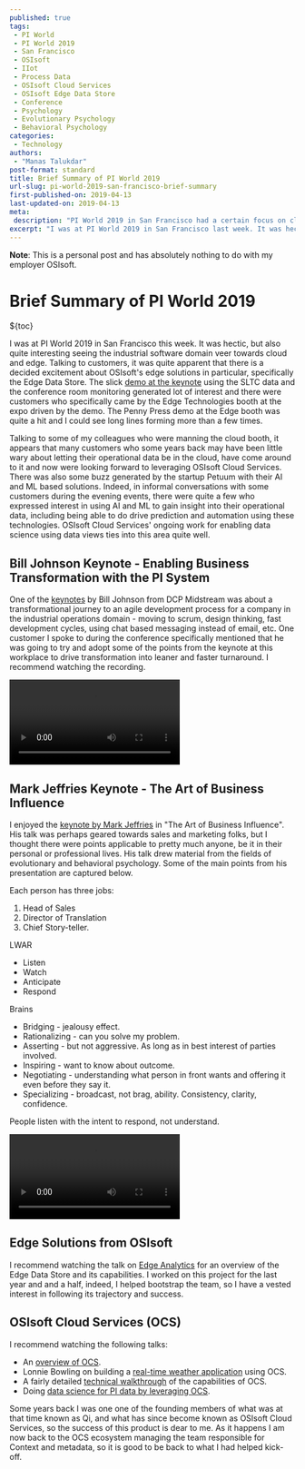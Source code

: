 ```yaml
---
published: true
tags:
 - PI World 
 - PI World 2019
 - San Francisco
 - OSIsoft
 - IIot
 - Process Data
 - OSIsoft Cloud Services
 - OSIsoft Edge Data Store
 - Conference
 - Psychology
 - Evolutionary Psychology 
 - Behavioral Psychology 
categories:
 - Technology
authors:
 - "Manas Talukdar"
post-format: standard
title: Brief Summary of PI World 2019
url-slug: pi-world-2019-san-francisco-brief-summary
first-published-on: 2019-04-13
last-updated-on: 2019-04-13
meta:
 description: "PI World 2019 in San Francisco had a certain focus on cloud and edge. Customer were very interested in solutions for both domains and the keynote demo helped drive some of that interest."
excerpt: "I was at PI World 2019 in San Francisco last week. It was hectic, but also quite interesting seeing the industrial software domain veer towards cloud and edge."
---
```


**Note**: This is a personal post and has absolutely nothing to do with my employer OSIsoft.

# Brief Summary of PI World 2019

${toc}

I was at PI World 2019 in San Francisco this week. It was hectic, but also quite interesting seeing the industrial software domain veer towards cloud and edge. Talking to customers, it was quite apparent that there is a decided excitement about OSIsoft's edge solutions in particular, specifically the Edge Data Store. The slick [demo at the keynote](https://www.osisoft.com/Presentations/Engineering-Roadmap-4x/) using the SLTC data and the conference room monitoring generated lot of interest and there were customers who specifically came by the Edge Technologies booth at the expo driven by the demo. The Penny Press demo at the Edge booth was quite a hit and I could see long lines forming more than a few times.

<!--![Penny Press demo](./images/penny-press.jpg)-->

Talking to some of my colleagues who were manning the cloud booth, it appears that many customers who some years back may have been little wary about letting their operational data be in the cloud, have come around to it and now were looking forward to leveraging OSIsoft Cloud Services. There was also some buzz generated by the startup Petuum with their AI and ML based solutions. Indeed, in informal conversations with some customers during the evening events, there were quite a few who expressed interest in using AI and ML to gain insight into their operational data, including being able to do drive prediction and automation using these technologies. OSIsoft Cloud Services' ongoing work for enabling data science using data views ties into this area quite well.

## Bill Johnson Keynote - Enabling Business Transformation with the PI System

One of the [keynotes](https://www.osisoft.com/Presentations/DCP-Midstream---Enabling-Business-Transformation-with-the-PI-System--The-DCP-2-0-Journey-1x/) by Bill Johnson from DCP Midstream was about a transformational journey to an agile development process for a company in the industrial operations domain - moving to scrum, design thinking, fast development cycles, using chat based messaging instead of email, etc. One customer I spoke to during the conference specifically mentioned that he was going to try and adopt some of the points from the keynote at this workplace to drive transformation into leaner and faster turnaround. I recommend watching the recording.

<!--![Mindset shifts for organizational transformation](./images/mindset-shifts-for-organizational-transformation.jpg)-->

<!--![Design thinking and agile](./images/design-thinking-agile.jpg)-->

![video](https://cdn.osisoft.com/osi/presentations/2019-uc-san-francisco/US19NA-D1KY05-DCP-Johnson-OSIPI_PRESO_040319final.mp4)

## Mark Jeffries Keynote - The Art of Business Influence

I enjoyed the [keynote by Mark Jeffries](https://www.osisoft.com/Presentations/Keynote-Presentation--The-Art-of-Business-Influence--Mark-Jeffries/) in "The Art of Business Influence". His talk was perhaps geared towards sales and marketing folks, but I thought there were points applicable to pretty much anyone, be it in their personal or professional lives. His talk drew material from the fields of evolutionary and behavioral psychology. Some of the main points from his presentation are captured below.

Each person has three jobs:

1. Head of Sales
2. Director of Translation
3. Chief Story-teller.

LWAR

- Listen
- Watch
- Anticipate
- Respond

Brains

- Bridging - jealousy effect.
- Rationalizing - can you solve my problem.
- Asserting - but not aggressive. As long as in best interest of parties involved.
- Inspiring - want to know about outcome.
- Negotiating - understanding what person in front wants and offering it even before they say it.
- Specializing - broadcast, not brag, ability. Consistency, clarity, confidence.

People listen with the intent to respond, not understand.

![video](https://cdn.osisoft.com/osi/presentations/2019-uc-san-francisco/US19NA-D1KY06-Jeffries-Jeffries-New-Perfect-Presentation-2019.mp4)

## Edge Solutions from OSIsoft

I recommend watching the talk on [Edge Analytics](https://www.osisoft.com/Presentations/Edge-Analytics-with-the-PI-System--EDSx--OSIsoftx/) for an overview of the Edge Data Store and its capabilities. I worked on this project for the last year and and a half, indeed, I helped bootstrap the team, so I have a vested interest in following its trajectory and success.

## OSIsoft Cloud Services (OCS)

I recommend watching the following talks:

- An [overview of OCS](https://www.osisoft.com/Presentations/Cloud-Services/).
- Lonnie Bowling on building a [real-time weather application](https://www.osisoft.com/Presentations/Just-Another-Weather-Application-–-Evaluating-the-OSIsoft-Cloud-Services--Diemusx/) using OCS.
- A fairly detailed [technical walkthrough](https://www.osisoft.com/Presentations/OSIsoft-Cloud-Services-for-Developers/) of the capabilities of OCS.
- Doing [data science for PI data by leveraging OCS](https://www.osisoft.com/Presentations/Cloud-based-Data-Science-Enablement-for-the-PI-System--OSIsoftx/).

Some years back I was one one of the founding members of what was at that time known as Qi, and what has since become known as OSIsoft Cloud Services, so the success of this product is dear to me. As it happens I am now back to the OCS ecosystem managing the team responsible for Context and metadata, so it is good to be back to what I had helped kick-off.

<!--![San Francisco](./images/san-francisco.jpg)-->
